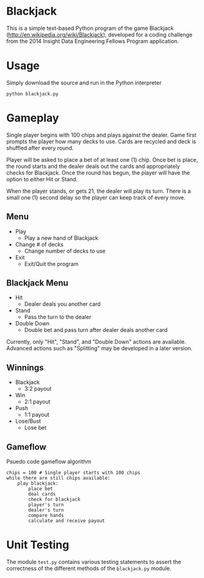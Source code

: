 Blackjack
=========

This is a simple text-based Python program of the game Blackjack (http://en.wikipedia.org/wiki/Blackjack), developed for a coding challenge from the 2014 Insight Data Engineering Fellows Program application.

# Usage
Simply download the source and run in the Python interpreter

`python blackjack.py`

# Gameplay
Single player begins with 100 chips and plays against the dealer. Game first prompts the player how many decks to use. Cards are recycled and deck is shuffled after every round.

Player will be asked to place a bet of at least one (1) chip. Once bet is place, the round starts and the dealer deals out the cards and appropriately checks for Blackjack. Once the round has begun, the player will have the option to either Hit or Stand.

When the player stands, or gets 21, the dealer will play its turn. There is a small one (1) second delay so the player can keep track of every move.

## Menu
* Play
	- Play a new hand of Blackjack
* Change # of decks
	- Change number of decks to use
* Exit
	- Exit/Quit the program

## Blackjack Menu
* Hit
	- Dealer deals you another card
* Stand
	- Pass the turn to the dealer
* Double Down
	- Double bet and pass turn after dealer deals another card
	
Currently, only "Hit", "Stand", and "Double Down" actions are available. Advanced actions such as "Splitting" may be developed in a later version.

## Winnings
* Blackjack
	- 3:2 payout
* Win
	- 2:1 payout
* Push
	- 1:1 payout
* Lose/Bust
	- Lose bet

## Gameflow
Psuedo code gameflow algorithm

```
chips = 100 # Single player starts with 100 chips
while there are still chips available:
	play blackjack:
		place bet
		deal cards
		check for blackjack
		player's turn
		dealer's turn
		compare hands
		calculate and receive payout
```

# Unit Testing
The module `test.py` contains various testing statements to assert the correctness of the different methods of the `blackjack.py` module.
